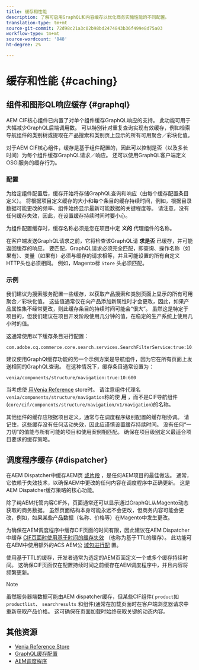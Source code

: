 ```yaml
---
title: 缓存和性能
description: 了解可启用GraphQL和内容缓存以优化商务实施性能的不同配置。
translation-type: tm+mt
source-git-commit: 72d98c21a3c02b98bd2474843b36f499e8d75a03
workflow-type: tm+mt
source-wordcount: '848'
ht-degree: 2%

---
```



# 缓存和性能 {#caching}

## 组件和图形QL响应缓存 {#graphql}

AEM CIF核心组件已内置了对单个组件缓存GraphQL响应的支持。 此功能可用于大幅减少GraphQL后端调用数。 可以特别针对重复查询实现有效缓存，例如检索导航组件的类别树或提取在产品搜索和类别页上显示的所有可用聚合／彩块化值。

对于AEM CIF核心组件，缓存是基于组件配置的，因此可以控制是否（以及多长时间）为每个组件缓存GraphQL请求／响应。 还可以使用GraphQL客户端定义OSGi服务的缓存行为。

### 配置

为给定组件配置后，缓存开始将存储GraphQL查询和响应（由每个缓存配置条目定义）。 将根据项目定义缓存的大小和每个条目的缓存持续时间，例如，根据目录数据可能更改的频率、组件始终显示最新可能数据的关键程度等。 请注意，没有任何缓存失效，因此，在设置缓存持续时间时要小心。

为组件配置缓存时，缓存名称必须是您在项目中定 **义的** 代理组件的名称。

在客户端发送GraphQL请求之前，它将检查该GraphQL请 **求是否** 已缓存，并可能返回缓存的响应。 要匹配，GraphQL请求必须完全匹配，即查询、操作名称（如果有）、变量（如果有）必须与缓存的请求相等，并且可能设置的所有自定义HTTP头也必须相同。 例如，Magento标 `Store` 头必须匹配。

### 示例

我们建议为搜索服务配置一些缓存，以获取产品搜索和类别页面上显示的所有可用聚合／彩块化值。 这些值通常仅在向产品添加新属性时才会更改，因此，如果产品属性集不经常更改，则此缓存条目的持续时间可能会“很大”。 虽然这是特定于项目的，但我们建议在项目开发阶段使用几分钟的值，在稳定的生产系统上使用几小时的值。

这通常使用以下缓存条目进行配置：

```
com.adobe.cq.commerce.core.search.services.SearchFilterService:true:10:3600
```

建议使用GraphQl缓存功能的另一个示例方案是导航组件，因为它在所有页面上发送相同的GraphQL查询。 在这种情况下，缓存条目通常设置为：

```
venia/components/structure/navigation:true:10:600
```

当考虑使 [用Venia Reference](https://github.com/adobe/aem-cif-guides-venia) store时。 请注意组件代理名 `venia/components/structure/navigation`称的使 **用** ，而不是CIF导航组件(`core/cif/components/structure/navigation/v1/navigation`)的名称。

其他组件的缓存应根据项目定义，通常与在调度程序级别配置的缓存相协调。 请记住，这些缓存没有任何活动失效，因此应谨慎设置缓存持续时间。 没有任何“一刀切”的值能与所有可能的项目和使用案例相匹配。 确保在项目级别定义最适合项目要求的缓存策略。

## 调度程序缓存 {#dispatcher}

在AEM Dispatcher中缓存AEM页 [或片段](https://docs.adobe.com/content/help/zh-Hans/experience-manager-dispatcher/using/dispatcher.html) ，是任何AEM项目的最佳做法。 通常，它依赖于失效技术，以确保AEM中更改的任何内容在调度程序中正确更新。 这是AEM Dispatcher缓存策略的核心功能。

除了纯AEM托管内容CIF外，页面通常还可以显示通过GraphQL从Magento动态获取的商务数据。 虽然页面结构本身可能永远不会更改，但商务内容可能会更改，例如，如果某些产品数据（名称、价格等）在Magento中发生更改。

为确保在AEM调度程序中缓存CIF页面的时间有限，因此建议在AEM Dispatcher中缓存 [CIF页面时使用基于时间的缓存失效](https://docs.adobe.com/content/help/en/experience-manager-dispatcher/using/configuring/dispatcher-configuration.html#configuring-time-based-cache-invalidation-enablettl) （也称为基于TTL的缓存）。 此功能可在AEM中使用额外的ACS AEM公 [域包进行配](https://adobe-consulting-services.github.io/acs-aem-commons/) 置。

使用基于TTL的缓存，开发者通常为选定的AEM页面定义一个或多个缓存持续时间。 这确保CIF页面仅在配置持续时间之前缓存在AEM调度程序中，并且内容将频繁更新。

>[!NOTE]
>
>虽然服务器端数据可能由AEM dispatcher缓存，但某些CIF组件( `product`如 `productlist`、 `searchresults` 和组件)通常在加载页面时在客户端浏览器请求中重新获取产品价格。 这可确保在页面加载时始终获取关键的动态内容。

## 其他资源

- [Venia Reference Store](https://github.com/adobe/aem-cif-guides-venia)
- [GraphQL缓存配置](https://github.com/adobe/commerce-cif-graphql-client#caching)
- [AEM调度程序](https://docs.adobe.com/content/help/zh-Hans/experience-manager-dispatcher/using/dispatcher.html)
